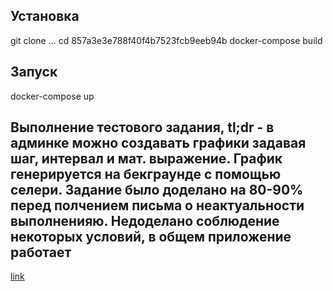 ## Установка

 git clone ...
 cd 857a3e3e788f40f4b7523fcb9eeb94b
 docker-compose build

## Запуск

 docker-compose up

## Выполнение тестового задания, tl;dr - в админке можно создавать графики задавая шаг, интервал и мат. выражение. График генерируется на бекграунде с помощью селери. Задание было доделано на 80-90% перед полчением письма о неактуальности выполненияю. Недоделано соблюдение некоторых условий, в общем приложение работает
[link](https://docs.google.com/document/d/1HdxLKKUfOZwLS0sAF8NVfryoGZhzld5XPiGtfOaxa_4/edit#)
